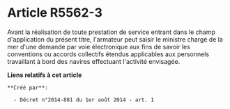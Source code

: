 # Article R5562-3

Avant la réalisation de toute prestation de service entrant dans le champ d'application du présent titre, l'armateur peut
saisir le ministre chargé de la mer d'une demande par voie électronique aux fins de savoir les conventions ou accords
collectifs étendus applicables aux personnels travaillant à bord des navires effectuant l'activité envisagée.

**Liens relatifs à cet article**

	**Créé par**:

	  - Décret n°2014-881 du 1er août 2014 - art. 1
